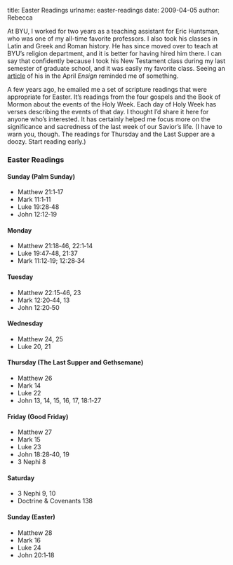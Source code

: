 title: Easter Readings
urlname: easter-readings
date: 2009-04-05
author: Rebecca

At BYU, I worked for two years as a teaching assistant for Eric Huntsman, who
was one of my all-time favorite professors. I also took his classes in Latin and
Greek and Roman history. He has since moved over to teach at BYU&#x02bc;s
religion department, and it is better for having hired him there. I can say that
confidently because I took his New Testament class during my last semester of
graduate school, and it was easily my favorite class. Seeing an [article][a] of
his in the April _Ensign_ reminded me of something.

[a]: https://www.churchofjesuschrist.org/study/ensign/2009/04/reflections-on-the-saviors-last-week

A few years ago, he emailed me a set of scripture readings that were appropriate
for Easter. It&#x02bc;s readings from the four gospels and the Book of Mormon
about the events of the Holy Week. Each day of Holy Week has verses describing
the events of that day. I thought I&#x02bc;d share it here for anyone
who&#x02bc;s interested. It has certainly helped me focus more on the
significance and sacredness of the last week of our Savior&#x02bc;s life. (I
have to warn you, though. The readings for Thursday and the Last Supper are a
doozy. Start reading early.)

### Easter Readings

#### Sunday (Palm Sunday)

* Matthew 21:1‐17
* Mark 11:1‐11
* Luke 19:28‐48
* John 12:12‐19

#### Monday

* Matthew 21:18‐46, 22:1‐14
* Luke 19:47‐48, 21:37
* Mark 11:12‐19; 12:28‐34

#### Tuesday

* Matthew 22:15‐46, 23
* Mark 12:20‐44, 13
* John 12:20‐50

#### Wednesday

* Matthew 24, 25
* Luke 20, 21

#### Thursday (The Last Supper and Gethsemane)

* Matthew 26
* Mark 14
* Luke 22
* John 13, 14, 15, 16, 17, 18:1‐27

#### Friday (Good Friday)

* Matthew 27
* Mark 15
* Luke 23
* John 18:28‐40, 19
* 3 Nephi 8

#### Saturday

* 3 Nephi 9, 10
* Doctrine &amp; Covenants 138

#### Sunday (Easter)

* Matthew 28
* Mark 16
* Luke 24
* John 20:1‐18
